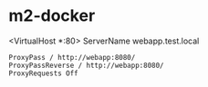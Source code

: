 # m2-docker

<VirtualHost *:80>
    ServerName webapp.test.local
    
    ProxyPass / http://webapp:8080/
    ProxyPassReverse / http://webapp:8080/
    ProxyRequests Off
</VirtualHost>